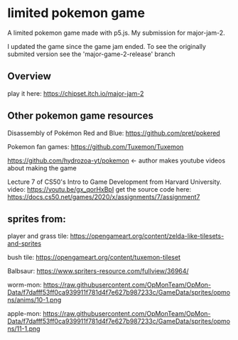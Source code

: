 # limited pokemon game

A limited pokemon game made with p5.js. My submission for major-jam-2.

I updated the game since the game jam ended. To see the originally submited version see the 'major-game-2-release' branch

## Overview

play it here: https://chipset.itch.io/major-jam-2

## Other pokemon game resources

Disassembly of Pokémon Red and Blue:
https://github.com/pret/pokered

Pokemon fan games:
https://github.com/Tuxemon/Tuxemon

https://github.com/hydrozoa-yt/pokemon <- author makes youtube videos about making the game

Lecture 7 of CS50's Intro to Game Development from Harvard University.
video: https://youtu.be/gx_qorHxBpI
get the source code here:
https://docs.cs50.net/games/2020/x/assignments/7/assignment7


## sprites from:

player and grass tile:
https://opengameart.org/content/zelda-like-tilesets-and-sprites

bush tile:
https://opengameart.org/content/tuxemon-tileset

Balbsaur:
https://www.spriters-resource.com/fullview/36964/

worm-mon:
https://raw.githubusercontent.com/OpMonTeam/OpMon-Data/f7dafff53ff0ca939911f781d4f7e627b987233c/GameData/sprites/opmons/anims/10-1.png

apple-mon:
https://raw.githubusercontent.com/OpMonTeam/OpMon-Data/f7dafff53ff0ca939911f781d4f7e627b987233c/GameData/sprites/opmons/11-1.png
